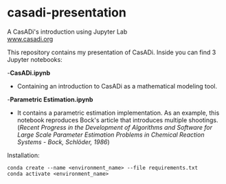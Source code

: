 # casadi-presentation
A CasADi's introduction using Jupyter Lab \
www.casadi.org


This repository contains my presentation of CasADi. Inside you can find 3 Jupyter notebooks:

-**CasADi.ipynb**  
  - Containing an introduction to CasADi as a mathematical modeling tool.
    
-**Parametric Estimation.ipynb**
  - It contains a parametric estimation implementation. As an example, this notebook reproduces Bock's article that introduces multiple shootings. (*Recent Progress in the Development of Algorithms and Software for Large Scale Parameter Estimation Problems in Chemical Reaction Systems - Bock, Schlöder, 1986*)


Installation:
```
conda create --name <environment_name> --file requirements.txt
conda activate <environment_name>
```

